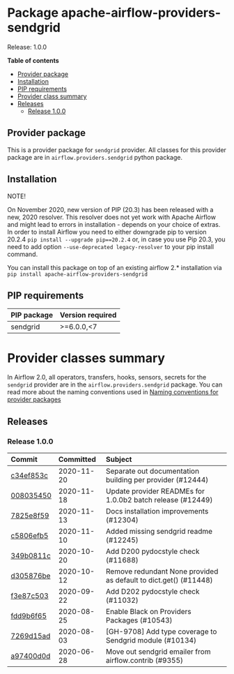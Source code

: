 <!--
 Licensed to the Apache Software Foundation (ASF) under one
 or more contributor license agreements.  See the NOTICE file
 distributed with this work for additional information
 regarding copyright ownership.  The ASF licenses this file
 to you under the Apache License, Version 2.0 (the
 "License"); you may not use this file except in compliance
 with the License.  You may obtain a copy of the License at

   http://www.apache.org/licenses/LICENSE-2.0

 Unless required by applicable law or agreed to in writing,
 software distributed under the License is distributed on an
 "AS IS" BASIS, WITHOUT WARRANTIES OR CONDITIONS OF ANY
 KIND, either express or implied.  See the License for the
 specific language governing permissions and limitations
 under the License.
 -->


# Package apache-airflow-providers-sendgrid

Release: 1.0.0

**Table of contents**

- [Provider package](#provider-package)
- [Installation](#installation)
- [PIP requirements](#pip-requirements)
- [Provider class summary](#provider-classes-summary)
- [Releases](#releases)
    - [Release 1.0.0](#release-100)

## Provider package

This is a provider package for `sendgrid` provider. All classes for this provider package
are in `airflow.providers.sendgrid` python package.



## Installation

NOTE!

On November 2020, new version of PIP (20.3) has been released with a new, 2020 resolver. This resolver
does not yet work with Apache Airflow and might lead to errors in installation - depends on your choice
of extras. In order to install Airflow you need to either downgrade pip to version 20.2.4
`pip install --upgrade pip==20.2.4` or, in case you use Pip 20.3, you need to add option
`--use-deprecated legacy-resolver` to your pip install command.

You can install this package on top of an existing airflow 2.* installation via
`pip install apache-airflow-providers-sendgrid`

## PIP requirements

| PIP package   | Version required   |
|:--------------|:-------------------|
| sendgrid      | &gt;=6.0.0,&lt;7         |

# Provider classes summary

In Airflow 2.0, all operators, transfers, hooks, sensors, secrets for the `sendgrid` provider
are in the `airflow.providers.sendgrid` package. You can read more about the naming conventions used
in [Naming conventions for provider packages](https://github.com/apache/airflow/blob/master/CONTRIBUTING.rst#naming-conventions-for-provider-packages)



## Releases

### Release 1.0.0

| Commit                                                                                         | Committed   | Subject                                                          |
|:-----------------------------------------------------------------------------------------------|:------------|:-----------------------------------------------------------------|
| [c34ef853c](https://github.com/apache/airflow/commit/c34ef853c890e08f5468183c03dc8f3f3ce84af2) | 2020-11-20  | Separate out documentation building per provider  (#12444)       |
| [008035450](https://github.com/apache/airflow/commit/00803545023b096b8db4fbd6eb473843096d7ce4) | 2020-11-18  | Update provider READMEs for 1.0.0b2 batch release (#12449)       |
| [7825e8f59](https://github.com/apache/airflow/commit/7825e8f59034645ab3247229be83a3aa90baece1) | 2020-11-13  | Docs installation improvements (#12304)                          |
| [c5806efb5](https://github.com/apache/airflow/commit/c5806efb54ad06049e13a5fc7df2f03846fe566e) | 2020-11-10  | Added missing sendgrid readme (#12245)                           |
| [349b0811c](https://github.com/apache/airflow/commit/349b0811c3022605426ba57d30936240a7c2848a) | 2020-10-20  | Add D200 pydocstyle check (#11688)                               |
| [d305876be](https://github.com/apache/airflow/commit/d305876bee328287ff391a29cc1cd632468cc731) | 2020-10-12  | Remove redundant None provided as default to dict.get() (#11448) |
| [f3e87c503](https://github.com/apache/airflow/commit/f3e87c503081a3085dff6c7352640d7f08beb5bc) | 2020-09-22  | Add D202 pydocstyle check (#11032)                               |
| [fdd9b6f65](https://github.com/apache/airflow/commit/fdd9b6f65b608c516b8a062b058972d9a45ec9e3) | 2020-08-25  | Enable Black on Providers Packages (#10543)                      |
| [7269d15ad](https://github.com/apache/airflow/commit/7269d15adfb74188359757b1705485f5d368486a) | 2020-08-03  | [GH-9708] Add type coverage to Sendgrid module (#10134)          |
| [a97400d0d](https://github.com/apache/airflow/commit/a97400d0d89ccd6de0cab3a50c58a2969d164a0d) | 2020-06-28  | Move out sendgrid emailer from airflow.contrib (#9355)           |
